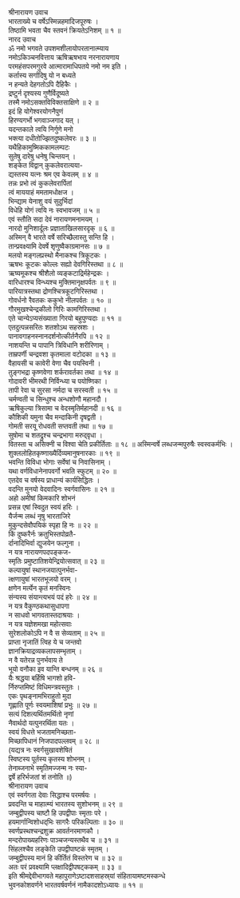 श्रीनारायण उवाच  
भारताख्ये च वर्षेऽस्मिन्नहमादिजपूरुषः ।  
तिष्ठामि भवता चैव स्तवनं क्रियतेऽनिशम् ॥ १ ॥  
नारद उवाच  
ॐ नमो भगवते उपशमशीलायोपरतानात्म्याय  
नमोऽकिञ्चनवित्ताय ऋषिऋषभाय नरनारायणाय  
परमहंसपरमगुरवे आत्मारामाधिपतये नमो नम इति ।  
कर्तास्य सर्गादिषु यो न बध्यते  
     न हन्यते देहगतोऽपि दैहिकैः ।  
द्रष्टुर्न दृश्यस्य गुणैर्विदूष्यते  
     तस्मै नमोऽसक्तविविक्तसाक्षिणे ॥ २ ॥  
इदं हि योगेश्वरयोगनैपुणं  
     हिरण्यगर्भो भगवाञ्जगाद यत् ।  
यदन्तकाले त्वयि निर्गुणे मनो  
     भक्त्या दधीतोज्झितदुष्कलेवरः ॥ ३ ॥  
यथैहिकामुष्मिककामलम्पटः  
     सुतेषु दारेषु धनेषु चिन्तयन् ।  
शङ्केत विद्वान् कुकलेवरात्यया-  
     द्यस्तस्य यत्नः श्रम एव केवलम् ॥ ४ ॥  
तन्नः प्रभो त्वं कुकलेवरार्पितां  
     त्वं माययाहं ममतामधोक्षज ।  
भिन्द्याम येनाशु वयं सुदुर्भिदां  
     विधेहि योगं त्वयि नः स्वभावजम् ॥ ५ ॥  
एवं स्तौति सदा देवं नारायणमनामयम् ।  
नारदो मुनिशार्दूलः प्रज्ञाताखिलसारदृक् ॥ ६ ॥  
अस्मिन् वै भारते वर्षे सरिच्छैलास्तु सन्ति हि ।  
तान्प्रवक्ष्यामि देवर्षे शृणुष्वैकाग्रमानसः ॥ ७ ॥  
मलयो मङ्गलप्रस्थो मैनाकश्च त्रिकूटकः ।  
ऋषभः कूटकः कोल्लः सह्यो देवगिरिस्तथा ॥ ८ ॥  
ऋष्यमूकश्च श्रीशैलो व्यङ्कटाद्रिर्महेन्द्रकः ।  
वारिधारश्च विन्ध्यश्च मुक्तिमानृक्षपर्वतः ॥ ९ ॥  
पारियात्रस्तथा द्रोणश्चित्रकूटगिरिस्तथा ।  
गोवर्धनो रैवतकः ककुभो नीलपर्वतः ॥ १० ॥  
गौरमुखश्चेन्द्रकीलो गिरिः कामगिरिस्तथा ।  
एते चान्येऽप्यसंख्याता गिरयो बहुपुण्यदाः ॥ ११ ॥  
एतदुत्पन्नसरितः शतशोऽथ सहस्रशः ।  
पानावगाहनस्नानदर्शनोत्कीर्तनैरपि ॥ १२ ॥  
नाशयन्ति च पापानि त्रिविधानि शरीरिणाम् ।  
ताम्रपर्णी चन्द्रवशा कृतमाला वटोदका ॥ १३ ॥  
वैहायसी च कावेरी वेणा चैव पयस्विनी ।  
तुङ्गभद्रा कृष्णवेणा शर्करावर्तका तथा ॥ १४ ॥  
गोदावरी भीमरथी निर्विन्ध्या च पयोष्णिका ।  
तापी रेवा च सुरसा नर्मदा च सरस्वती ॥ १५ ॥  
चर्मण्वती च सिन्धुश्च अन्धशोणौ महानदौ ।  
ऋषिकुल्या त्रिसामा च वेदस्मृतिर्महानदी ॥ १६ ॥  
कौशिकी यमुना चैव मन्दाकिनी दृषद्वती ।  
गोमती सरयू रोधवती सप्तवती तथा ॥ १७ ॥  
सुषोमा च शतद्रुश्च चन्द्रभागा मरुद्‌वृधा ।  
वितस्ता च असिक्नी च विश्वा चेति प्रकीर्तिताः ॥ १८ ॥
अस्मिन्वर्षे लब्धजन्मपुरुषैः स्वस्वकर्मभिः ।  
शुक्ललोहितकृष्णाख्यैर्दिव्यमानुषनारकाः ॥ १९ ॥  
भवन्ति विविधा भोगाः सर्वेषां च निवासिनाम् ।  
यथा वर्णविधानेनापवर्गो भवति स्फुटम् ॥ २० ॥  
एतदेव च वर्षस्य प्राधान्यं कार्यसिद्धितः ।  
वदन्ति मुनयो वेदवादिनः स्वर्गवासिनः ॥ २१ ॥  
अहो अमीषां किमकारि शोभनं  
     प्रसन्न एषां स्विदुत स्वयं हरिः ।  
यैर्जन्म लब्धं नृषु भारताजिरे  
     मुकुन्दसेवौपयिकं स्पृहा हि नः ॥ २२ ॥  
किं दुष्करैर्नः क्रतुभिस्तपोव्रतै-  
     र्दानादिभिर्वा द्युजयेन फल्गुना ।  
न यत्र नारायणपदपङ्कज-  
     स्मृतिः प्रमुष्टातिशयेन्द्रियोत्सवात् ॥ २३ ॥  
कल्पायुषां स्थानजयात्पुनर्भवा-  
     त्क्षणायुषां भारतभूजयो वरम् ।  
क्षणेन मर्त्येन कृतं मनस्विनः  
     संन्यस्य संयान्त्यभयं पदं हरेः ॥ २४ ॥  
न यत्र वैकुण्ठकथासुधापगा  
     न साधवो भागवतास्तदाश्रयाः ।  
न यत्र यज्ञेशमखा महोत्सवाः  
     सुरेशलोकोऽपि न वै स सेव्यताम् ॥ २५ ॥  
प्राप्ता नृजातिं त्विह ये च जन्तवो  
     ज्ञानक्रियाद्रव्यकलापसम्भृताम् ।  
न वै यतेरन्न पुनर्भवाय ते  
     भूयो वनौका इव यान्ति बन्धनम् ॥ २६ ॥  
यैः श्रद्धया बर्हिषि भागशो हवि-  
     र्निरुप्तमिष्टं विधिमन्त्रवस्तुतः ।  
एकः पृथङ्नामभिराहुतो मुदा  
     गृह्णाति पूर्णः स्वयमाशिषां प्रभुः ॥ २७ ॥  
सत्यं दिशत्यर्थितमर्थितो नृणां  
     नैवार्थदो यत्पुनरर्थिता यतः ।  
स्वयं विधत्ते भजतामनिच्छता-  
     मिच्छापिधानं निजपादपल्लवम् ॥ २८ ॥  
(यद्यत्र नः स्वर्गसुखावशेषितं  
     स्विष्टस्य पूर्तस्य कृतस्य शोभनम् ।  
तेनाब्जनाभे स्मृतिमज्जन्म नः स्या-  
     द्वर्षे हरिर्भजतां शं तनोति ॥)  
श्रीनारायण उवाच  
एवं स्वर्गगता देवाः सिद्धाश्च परमर्षयः ।  
प्रवदन्ति च माहात्म्यं भारतस्य सुशोभनम् ॥ २९ ॥  
जम्बुद्वीपस्य चाष्टौ हि उपद्वीपाः स्मृताः परे ।  
हयमार्गान्विशोधद्‌भिः सागरैः परिकल्पिताः ॥ ३० ॥  
स्वर्णप्रस्थश्चन्द्रशुक्र आवर्तनरमाणकौ ।  
मन्दरोपाख्यहरिणः पाञ्चजन्यस्तथैव च ॥ ३१ ॥  
सिंहलश्चैव लङ्केति उपद्वीपाष्टकं स्मृतम् ।  
जम्बुद्वीपस्य मानं हि कीर्तितं विस्तरेण च ॥ ३२ ॥  
अतः परं प्रवक्ष्यामि प्लक्षादिद्वीपषट्ककम् ॥ ३३ ॥  
इति श्रीमद्देवीभागवते महापुराणेऽष्टादशसाहस्र्यां संहितायामष्टमस्कन्धे  
भुवनकोशवर्णने भारतवर्षवर्णनं नामैकादशोऽध्यायः ॥ ११ ॥
